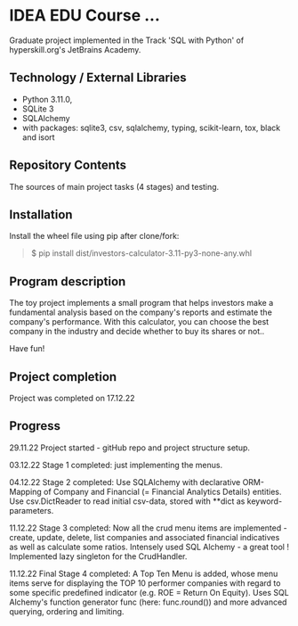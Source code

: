 # IDEA EDU Course ...

Graduate project implemented in the Track 'SQL with Python' of hyperskill.org's JetBrains Academy.

## Technology / External Libraries

- Python 3.11.0,
- SQLite 3
- SQLAlchemy
- with packages: sqlite3, csv, sqlalchemy, typing, scikit-learn, tox, black and isort

## Repository Contents

The sources of main project tasks (4 stages) and testing.

## Installation

Install the wheel file using pip after clone/fork:

> $ pip install dist/investors-calculator-3.11-py3-none-any.whl

## Program description

The toy project implements a small program that helps investors make a fundamental analysis based on the company's
reports and estimate the company's performance. With this calculator, you can choose the best company in the industry
and decide whether to buy its shares or not..

Have fun!


## Project completion

Project was completed on 17.12.22 

## Progress

29.11.22 Project started - gitHub repo and project structure setup.

03.12.22 Stage 1 completed: just implementing the menus.

04.12.22 Stage 2 completed: Use SQLAlchemy with declarative ORM-Mapping of Company and Financial 
(= Financial Analytics Details) entities. Use csv.DictReader to read initial csv-data, stored with **dict 
as keyword-parameters.

11.12.22 Stage 3 completed: Now all the crud menu items are implemented - create, update, delete, list companies and
associated financial indicatives as well as calculate some ratios. Intensely used SQL Alchemy - a great tool !
Implemented lazy singleton for the CrudHandler.

11.12.22 Final Stage 4 completed: A Top Ten Menu is added, whose menu items serve for displaying the TOP 10 performer
companies with regard to some specific predefined indicator (e.g. ROE = Return On Equity). Uses SQL Alchemy's function
generator func (here: func.round()) and more advanced querying, ordering and limiting.